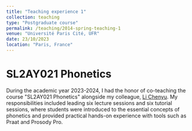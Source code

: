 ```yaml
---
title: "Teaching experience 1"
collection: teaching
type: "Postgraduate course"
permalink: /teaching/2014-spring-teaching-1
venue: "Université Paris Cité, UFR"
date: 23/10/2023
location: "Paris, France"
---
```



SL2AY021 Phonetics
======
During the academic year 2023-2024, I had the honor of co-teaching the course "SL2AY021 Phonetics" alongside my colleague, [Li Chenyu](http://www.llf.cnrs.fr/en/Gens/Chenyu-li). My responsibilities included leading six lecture sessions and six tutorial sessions, where students were introduced to the essential concepts of phonetics and provided practical hands-on experience with tools such as Praat and Prosody Pro.


